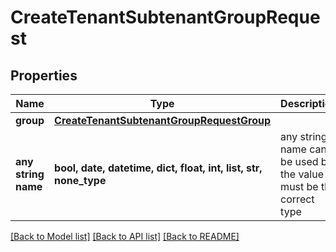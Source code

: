 # CreateTenantSubtenantGroupRequest


## Properties
Name | Type | Description | Notes
------------ | ------------- | ------------- | -------------
**group** | [**CreateTenantSubtenantGroupRequestGroup**](CreateTenantSubtenantGroupRequestGroup.md) |  | 
**any string name** | **bool, date, datetime, dict, float, int, list, str, none_type** | any string name can be used but the value must be the correct type | [optional]

[[Back to Model list]](../README.md#documentation-for-models) [[Back to API list]](../README.md#documentation-for-api-endpoints) [[Back to README]](../README.md)


